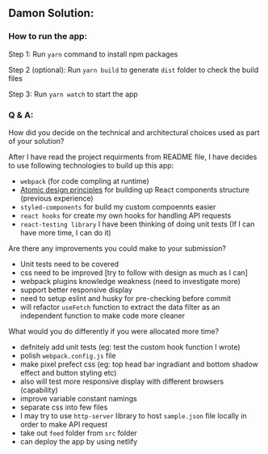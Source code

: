 ## Damon Solution:

### How to run the app:

Step 1: Run `yarn` command to install npm packages

Step 2 (optional): Run `yarn build` to generate `dist` folder to check the build files 

Step 3: Run `yarn watch` to start the app



### Q & A:
How did you decide on the technical and architectural choices used as part of your solution?

After I have read the project requirments from README file, I have decides to use following technologies to build up this app:
  - `webpack` (for code compling at runtime)
  - <a href="https://andela.com/insights/structuring-your-react-application-atomic-design-principles/" taget="_blank">Atomic design principles</a> for building up React components structure (previous experience)
  - `styled-components` for build my custom compoennts easier
  - `react hooks` for create my own hooks for handling API requests
  - `react-testing library` I have been thinking of doing unit tests (If I can have more time, I can do it)

Are there any improvements you could make to your submission?
  - Unit tests need to be covered
  - css need to be improved [try to follow with design as much as I can]
  - webpack plugins knowledge weakness (need to investigate more)
  - support better responsive display
  - need to setup eslint and husky for pre-checking before commit
  - will refactor `useFetch` function to extract the data filter as an independent function to make code more cleaner

What would you do differently if you were allocated more time?
  - defnitely add unit tests (eg: test the custom hook function I wrote)
  - polish `webpack.config.js` file
  - make pixel prefect css (eg: top head bar ingradiant and bottom shadow effect and button styling etc)
  - also will test more responsive display with different browsers (capability)
  - improve variable constant namings
  - separate css into few files
  - I may try to use `http-server` library to host `sample.json` file locally in order to make API request 
  - take out `feed` folder from `src` folder
  - can deploy the app by using netlify
